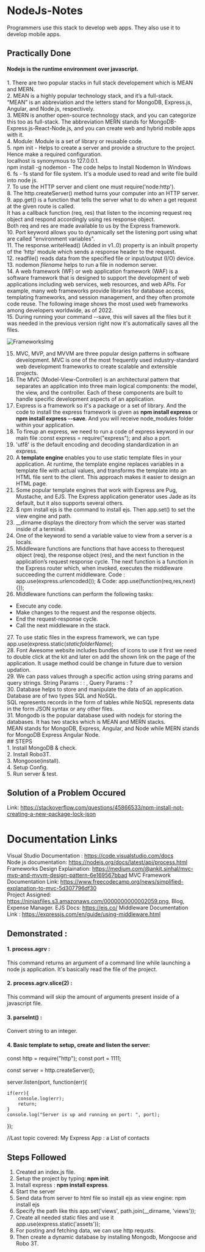 # NodeJs-Notes
Programmers use this stack to develop web apps. They also use it to develop mobile apps.

## Practically Done
<h4> Nodejs is the runtime environment over javascript. </h4>
1. There are two popular stacks in full stack developement which is MEAN and MERN.<br/>
2. MEAN is a highly popular technology stack, and it’s a full-stack. <br/>
“MEAN” is an abbreviation and the letters stand for MongoDB, Express.js, Angular, and Node.js, respectively.<br/>
3. MERN is another open-source technology stack, and you can categorize this too as full-stack. The abbreviation MERN stands for MongoDB-Express.js-React-Node.js, and you can create web and hybrid mobile apps with it.<br/>
4. Module: Module is a set of library or reusable code.<br/>
5. npm init - Helps to create a server and provide a structure to the project. Hence make a required configuration.<br/>
   localhost is synonymous to 127.0.0.1.<br/>
   npm install -g nodemon - The code helps to Install Nodemon In Windows <br/>
6. fs - fs stand for file system. It's a module used to read and write file build into node js.<br/>
7. To use the HTTP server and client one must require('node:http').<br/>
8. The http.createServer() method turns your computer into an HTTP server.<br/>
9. app.get() is a function that tells the server what to do when a get request at the given route is called. <br/>
   It has a callback function (req, res) that listen to the incoming request req object and respond accordingly using res response object.<br/>
   Both req and res are made available to us by the Express framework.<br/>
10. Port keyword allows you to dynamically set the listening port using what are called "environment variables".<br/>
11. The response.writeHead() (Added in v1..0) property is an inbuilt property of the ‘http’ module which sends a response header to the request.<br/>
12. readfile() reads data from the specified file or input/output (I/O) device.<br/>
13. nodemon <em>filename</em> helps to run a file in nodemon server.<br/>
14. A web framework (WF) or web application framework (WAF) is a software framework that is designed to support the development of web applications including web services, web resources, and web APIs. For example, many web frameworks provide libraries for database access, templating frameworks, and session management, and they often promote code reuse. The following image shows the most used web frameworks among developers worldwide, as of 2022.<br/>
15. During running your command --save, this will saves all the files but it was needed in the previous version right now it's automatically saves all the files.<br/>
  
![FrameworksImg](https://user-images.githubusercontent.com/96413187/193753936-bf883bbf-62ba-4497-a974-fa2f606182dd.PNG)

15. MVC, MVP, and MVVM are three popular design patterns in software development. MVC is one of the most frequently used industry-standard web development frameworks to create scalable and extensible projects.<br/>
16. The MVC (Model-View-Controller) is an architectural pattern that separates an application into three main logical components: the model, the view, and the controller. Each of these components are built to handle specific development aspects of an application. <br/>
17. Express is a framework so it's a package or a set of library. And the code to install the express framework is given as <b>npm install express</b> or  <b>npm install express --save</b>. And you will receive node_modules folder within your application.<br/>
18. To fireup an express, we need to run a code of express keyword in our main file :const express = require("express"); and also a port.<br/>
19. 'utf8' is the default encoding and decoding standardization in an express.<br/>
20. A <b>template engine</b> enables you to use static template files in your application. At runtime, the template engine replaces variables in a template file with actual values, and transforms the template into an HTML file sent to the client. This approach makes it easier to design an HTML page.<br/>
21. Some popular template engines that work with Express are Pug, Mustache, and EJS. The Express application generator uses Jade as its default, but it also supports several others.<br/>
22. $ npm install ejs is the command to install ejs. Then app.set() to set the view engine and path.<br/>
23. __dirname displays the directory from which the server was started inside of a terminal.<br/>
24.  One of the keyword to send a variable value to view from a server is a locals.<br/>
25. Middleware functions are functions that have access to therequest object (req), the response object (res), and the next function in the application’s request response cycle. The next function is a function in the Express router which, when invoked, executes the middleware succeeding the current middleware.
      Code : app.use(express.urlencoded()); & Code: app.use(function(req,res,next){});<br/>
26. Middleware functions can perform the following tasks:<br/>
   <ul>
   <li> Execute any code.</li>
   <li> Make changes to the request and the response objects.</li>
   <li> End the request-response cycle.</li>
   <li> Call the next middleware in the stack.</li>
</ul>
27. To use static files in the express framework, we can type app.use(express.static(<em>staticfolderName</em>);<br/>
28. Font Awesome website includes bundles of icons to use it first we need to double click at the kit and later on add the shown link on the page of the application.
    It usage method could be change in future due to version updation.<br/>
29. We can pass values through a specific action using string params and query strings.
     String Params : : , Query Params : ?<br/>
30. Database helps to store and manipulate the data of an application. Database are of two types SQL and NoSQL.<br/>
    SQL represents records in the form of tables while NoSQL represents data in the form JSON syntax or any other files.<br/>
31. Mongodb is the popular database used with nodejs for storing the databases. It has two stacks which is MEAN and MERN stacks.<br/>
    MEAN stands for MongoDB, Express, Angular, and Node while MERN stands for MongoDB Express Angular Node.<br/>
## STEPS<br/>
1. Install MongoDB & check.<br/>
2. Install Robo3T.<br/>
3. Mongoose(install).<br/>
4. Setup Config.<br/>
5. Run server & test.<br/>
                                                                                                              
## Solution of a Problem Occured
Link: https://stackoverflow.com/questions/45866533/npm-install-not-creating-a-new-package-lock-json

# Documentation Links
Visual Studio Documentation : https://code.visualstudio.com/docs <br/>
Node js documentation: https://nodejs.org/docs/latest/api/process.html <br/>
Frameworks Design Explaination: https://medium.com/@ankit.sinhal/mvc-mvp-and-mvvm-design-pattern-6e169567bbad
MVC Framework Documentation Link: https://www.freecodecamp.org/news/simplified-explanation-to-mvc-5d307796df30<br/>
Project Assigned: https://ninjasfiles.s3.amazonaws.com/0000000000002059.png, Blog, Expense Manager.
EJS Docs: https://ejs.co/
Middleware Documentation Link : https://expressjs.com/en/guide/using-middleware.html

<h2>Demonstrated : </h2> 
<h4>1. process.agrv : </h4> This command returns an argument of a command line while launching a node js application. It's basically read the file of the project.
<h4>2. process.agrv.slice(2) : </h4> This command will skip the amount of arguments present inside of a javascript file.
<h4>3. parseInt() : </h4> Convert string to an integer.
<h4>4. Basic template to setup, create and listen the server:</h4>
const http = require("http");
const port = 1111;

const server = http.createServer();

server.listen(port, function(err){

    if(err){
        console.log(err);
        return;
    }
    console.log("Server is up and running on port: ", port);
});
   
//Last topic covered: My Express App : a List of contacts

## Steps Followed
1. Created an index.js file.
2. Setup the project by typing:<b> npm init</b>.
3. Install express : <b> npm install express</b>.
4. Start the server
5. Send data from server to html file so install ejs as view engine: 
    npm install ejs
6. Specify the path like this app.set('views', path.join(__dirname, 'views'));
7. Create all needed static files and use it app.use(express.static('assets'));
8. For posting and fetching data, we can use http requsts. 
9. Then create a dynamic database by installing Mongodb, Mongoose and Robo 3T.
